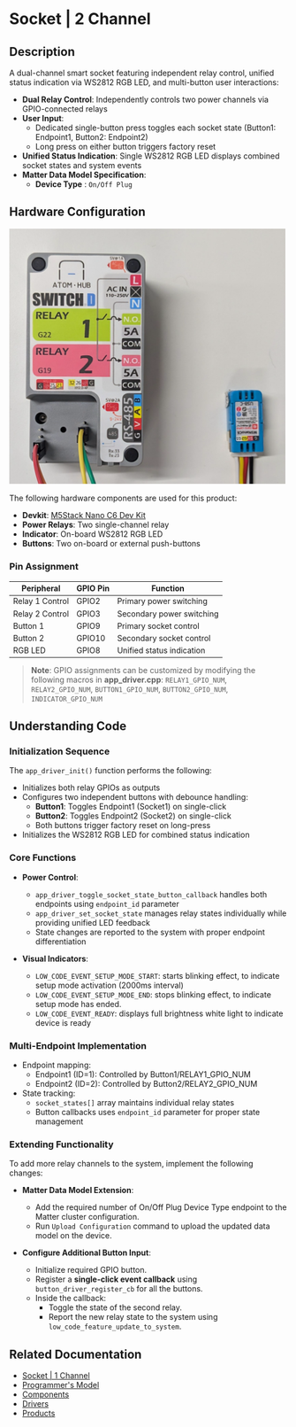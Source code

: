 # Socket | 2 Channel

## Description

A dual-channel smart socket featuring independent relay control, unified status indication via WS2812 RGB LED, and multi-button user interactions:

* **Dual Relay Control**: Independently controls two power channels via GPIO-connected relays
* **User Input**:
  * Dedicated single-button press toggles each socket state (Button1: Endpoint1, Button2: Endpoint2)
  * Long press on either button triggers factory reset
* **Unified Status Indication**: Single WS2812 RGB LED displays combined socket states and system events
* **Matter Data Model Specification**:
  * **Device Type** : `On/Off Plug`

## Hardware Configuration

<img src="../../docs/images/product_socket_2_channel.png" alt="Socket 2 Channel" width="500"/>

The following hardware components are used for this product:

* **Devkit**: [M5Stack Nano C6 Dev Kit](https://shop.m5stack.com/products/m5stack-nanoc6-dev-kit?srsltid=AfmBOooXsbm_fgpDyK1yWqgPOwtjrL3WksxGlhmRKDZFmVj2omLLbWDX)
* **Power Relays**: Two single-channel relay
* **Indicator**: On-board WS2812 RGB LED
* **Buttons**: Two on-board or external push-buttons

### Pin Assignment

| Peripheral      | GPIO Pin | Function                  |
|-----------------|----------|---------------------------|
| Relay 1 Control | GPIO2    | Primary power switching   |
| Relay 2 Control | GPIO3    | Secondary power switching |
| Button 1        | GPIO9    | Primary socket control    |
| Button 2        | GPIO10   | Secondary socket control  |
| RGB LED         | GPIO8    | Unified status indication |

> **Note**: GPIO assignments can be customized by modifying the following macros in **app_driver.cpp**:
> `RELAY1_GPIO_NUM`, `RELAY2_GPIO_NUM`, `BUTTON1_GPIO_NUM`, `BUTTON2_GPIO_NUM`, `INDICATOR_GPIO_NUM`

## Understanding Code

### Initialization Sequence

The `app_driver_init()` function performs the following:

* Initializes both relay GPIOs as outputs
* Configures two independent buttons with debounce handling:
  * **Button1**: Toggles Endpoint1 (Socket1) on single-click
  * **Button2**: Toggles Endpoint2 (Socket2) on single-click
  * Both buttons trigger factory reset on long-press
* Initializes the WS2812 RGB LED for combined status indication

### Core Functions

* **Power Control**:
  * `app_driver_toggle_socket_state_button_callback` handles both endpoints using `endpoint_id` parameter
  * `app_driver_set_socket_state` manages relay states individually while providing unified LED feedback
  * State changes are reported to the system with proper endpoint differentiation

* **Visual Indicators**:
  * `LOW_CODE_EVENT_SETUP_MODE_START`: starts blinking effect, to indicate setup mode activation (2000ms interval)
  * `LOW_CODE_EVENT_SETUP_MODE_END`: stops blinking effect, to indicate setup mode has ended.
  * `LOW_CODE_EVENT_READY`: displays full brightness white light to indicate device is ready

### Multi-Endpoint Implementation

* Endpoint mapping:
  * Endpoint1 (ID=1): Controlled by Button1/RELAY1_GPIO_NUM
  * Endpoint2 (ID=2): Controlled by Button2/RELAY2_GPIO_NUM
* State tracking:
  * `socket_states[]` array maintains individual relay states
  * Button callbacks uses `endpoint_id` parameter for proper state management

### Extending Functionality

To add more relay channels to the system, implement the following changes:

* **Matter Data Model Extension**:
  * Add the required number of On/Off Plug Device Type endpoint to the Matter cluster configuration.
  * Run `Upload Configuration` command to upload the updated data model on the device.

* **Configure Additional Button Input**:
  * Initialize required GPIO button.
  * Register a **single-click event callback** using `button_driver_register_cb` for all the buttons.
  * Inside the callback:
    * Toggle the state of the second relay.
    * Report the new relay state to the system using `low_code_feature_update_to_system`.

## Related Documentation

* [Socket | 1 Channel](../socket/README.md)
* [Programmer's Model](../../docs/programmer_model.md)
* [Components](../../components/README.md)
* [Drivers](../../drivers/README.md)
* [Products](../README.md)
